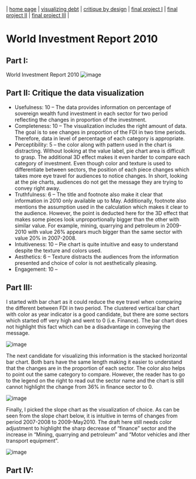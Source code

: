| [home page](https://cmustudent.github.io/tswd-portfolio-templates/) | [visualizing debt](visualizing-government-debt) | [critique by design](critique-by-design) | [final project I](final-project-part-one) | [final project II](final-project-part-two) | [final project III](final-project-part-three) |

# World Investment Report 2010

## Part I:
World Investment Report 2010
![image](https://github.com/pkraikhun/tswd-portfolio-pkraikhu/assets/122995804/8293988d-9768-4790-92ef-3f22269a8792)

## Part II: Critique the data visualization
-	Usefulness: 10 – The data provides information on percentage of sovereign wealth fund investment in each sector for two period reflecting the changes in proportion of the investment. 
-	Completeness: 10 – The visualization includes the right amount of data. The goal is to see changes in proportion of the FDI in two time periods. Therefore, data in level of percentage of each category is appropriate. 
-	Perceptibility: 5 – the color along with pattern used in the chart is distracting. Without looking at the value label, pie chart area is difficult to grasp. The additional 3D effect makes it even harder to compare each category of investment. Even though color and texture is used to differentiate between sectors, the position of each piece changes which takes more eye travel for audiences to notice changes. In short, looking at the pie charts, audiences do not get the message they are trying to convey right away.
-	Truthfulness: 6 – The title and footnote also make it clear that information in 2010 only available up to May. Additionally, footnote also mentions the assumption used in the calculation which makes it clear to the audience. However, the point is deducted here for the 3D effect that makes some pieces look unproportionally bigger than the other with similar value. For example, mining, quarrying and petroleum in 2009-2010 with value 26% appears much bigger than the same sector with value 20% in 2007-2008. 
-	Intuitiveness: 10 – Pie chart is quite intuitive and easy to understand despite the texture and colors used.
-	Aesthetics: 6 – Texture distracts the audiences from the information presented and choice of color is not aesthetically pleasing. 
-	Engagement: 10 –

## Part III: 
I started with bar chart as it could reduce the eye travel when comparing the different between FDI in two period. The clustered vertical bar chart with color as year indicator is a good candidate, but there are some sectors which started off very high and went to 0 (i.e. Finance). The bar chart does not highlight this fact which can be a disadvantage in conveying the message. 

![image](https://github.com/pkraikhun/tswd-portfolio-pkraikhu/assets/122995804/3dfd0b5a-dd32-46c5-b5f2-d074584a8caa)

The next candidate for visualizing this information is the stacked horizontal bar chart. Both bars have the same length making it easier to understand that the changes are in the proportion of each sector. The color also helps to point out the same category to compare. However, the reader has to go to the legend on the right to read out the sector name and the chart is still cannot highlight the change from 36% in finance sector to 0. 

![image](https://github.com/pkraikhun/tswd-portfolio-pkraikhu/assets/122995804/fe53b7bb-1a73-4ed1-bb99-6dbfaa3203df)

Finally, I picked the slope chart as the visualization of choice. As can be seen from the slope chart below, it is intuitive in terms of changes from period 2007-2008 to 2009-May2010. The draft here still needs color adjustment to highlight the sharp decrease of “finance” sector and the increase in “Mining, quarrying and petroleum” and “Motor vehicles and ither transport equipment”. 

![image](https://github.com/pkraikhun/tswd-portfolio-pkraikhu/assets/122995804/43aba02d-425a-4491-b11f-f81ea95d33e1)


## Part IV:

<div class="flourish-embed flourish-slope" data-src="visualisation/15011826"><script src="https://public.flourish.studio/resources/embed.js"></script></div>


